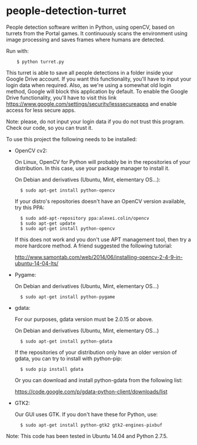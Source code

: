 # people-detection-turret
People detection software written in Python, using openCV, based on turrets 
from the Portal games. It continuously scans the environment using image 
processing and saves frames where humans are detected.

Run with:

        $ python turret.py


This turret is able to save all people detections in a folder inside 
your Google Drive account. If you want this functionality, you'll have to 
input your login data when required. Also, as we're using a somewhat old
login method, Google will block this application by default. To enable
the Google Drive functionality, you'll have to visit this link
https://www.google.com/settings/security/lesssecureapps and enable access
for less secure apps.

Note: please, do not input your login data if you do not trust this program. 
Check our code, so you can trust it.

To use this project the following needs to be installed:

- OpenCV cv2:
    
    On Linux, OpenCV for Python will probably be in the repositories of your 
    distribution. In this case, use your package manager to install it.
    
    On Debian and derivatives (Ubuntu, Mint, elementary OS...):
    
        $ sudo apt-get install python-opencv
    
    If your distro's repositories doesn't have an OpenCV version available, 
    try this PPA:
    
        $ sudo add-apt-repository ppa:alexei.colin/opencv
        $ sudo apt-get update
        $ sudo apt-get install python-opencv
    
    If this does not work and you don't use APT management tool, then try a 
    more hardcore method. A friend suggested the following tutorial:
    
    http://www.samontab.com/web/2014/06/installing-opencv-2-4-9-in-ubuntu-14-04-lts/
    
    
- Pygame:

    On Debian and derivatives (Ubuntu, Mint, elementary OS...)
    
        $ sudo apt-get install python-pygame
        
        
- gdata:

    For our purposes, gdata version must be 2.0.15 or above.

    On Debian and derivatives (Ubuntu, Mint, elementary OS...)
    
        $ sudo apt-get install python-gdata
        
    If the repositories of your distribution only have an older version of 
    gdata, you can try to install with python-pip:
    
        $ sudo pip install gdata
    
    Or you can download and install python-gdata from the following list:
    
    https://code.google.com/p/gdata-python-client/downloads/list


- GTK2:

    Our GUI uses GTK. If you don't have these for Python, use:
    
        $ sudo apt-get install python-gtk2 gtk2-engines-pixbuf
   


Note: This code has been tested in Ubuntu 14.04 and Python 2.7.5.





